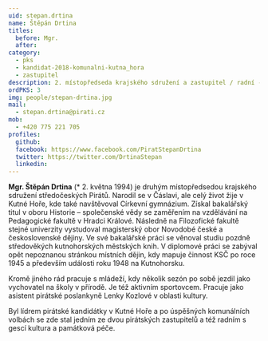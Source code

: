 ```yaml
---
uid: stepan.drtina
name: Štěpán Drtina
titles:
  before: Mgr.
  after: 
category:
  - pks
  - kandidat-2018-komunalni-kutna_hora
  - zastupitel
description: 2. místopředseda krajského sdružení a zastupitel / radní - Kutná Hora
ordPKS: 3
img: people/stepan-drtina.jpg
mail:
  - stepan.drtina@pirati.cz
mob:
  - +420 775 221 705
profiles:
  github:
  facebook: https://www.facebook.com/PiratStepanDrtina
  twitter: https://twitter.com/DrtinaStepan
  linkedin:
---
```


**Mgr. Štěpán Drtina** (* 2. května 1994) je druhým místopředsedou krajského sdružení středočeských Pirátů. Narodil se v Čáslavi, ale celý život žije v Kutné Hoře, kde také navštěvoval Církevní gymnázium. Získal bakalářský titul v oboru Historie – společenské vědy se zaměřením na vzdělávání na Pedagogické fakultě v Hradci Králové. Následně na Filozofické fakultě stejné univerzity vystudoval magisterský obor Novodobé české a československé dějiny. Ve své bakalářské práci se věnoval studiu pozdně středověkých kutnohorských městských knih. V diplomové práci se zabýval opět nepoznanou stránkou místních dějin, kdy mapuje činnost KSČ po roce 1945 a především události roku 1948 na Kutnohorsku.

Kromě jiného rád pracuje s mládeží, kdy několik sezón po sobě jezdil jako vychovatel na školy v přírodě. Je též aktivním sportovcem. Pracuje jako asistent pirátské poslankyně Lenky Kozlové v oblasti kultury.

Byl lídrem pirátské kandidátky v Kutné Hoře a po úspěšných komunálních volbách se zde stal jedním ze dvou pirátských zastupitelů a též radním s gescí kultura a památková péče.
